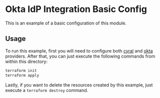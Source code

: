 # Okta IdP Integration Basic Config

This is an example of a basic configuration of this module.

## Usage

To run this example, first you will need to configure both [cyral](https://registry.terraform.io/providers/cyralinc/cyral/latest) and [okta](https://registry.terraform.io/providers/okta/okta/latest/docs) providers. After that, you can just execute the following commands from within this directory:

```bash
terraform init
terraform apply
```

Lastly, if you want to delete the resources created by this example, just execute a `terraform destroy` command.
